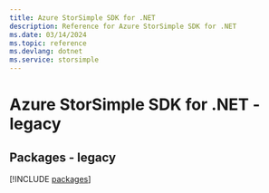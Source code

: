 ```yaml
---
title: Azure StorSimple SDK for .NET
description: Reference for Azure StorSimple SDK for .NET
ms.date: 03/14/2024
ms.topic: reference
ms.devlang: dotnet
ms.service: storsimple
---
```

# Azure StorSimple SDK for .NET - legacy
## Packages - legacy
[!INCLUDE [packages](storsimple-index.md)]